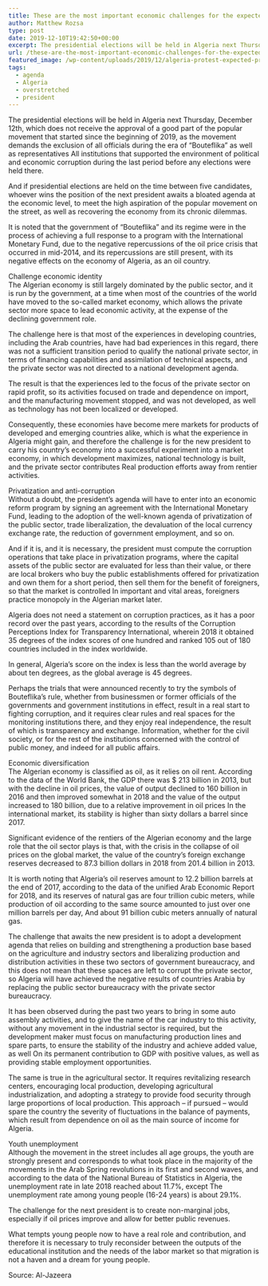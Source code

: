 ```yaml
---
title: These are the most important economic challenges for the expected Algerian president
author: Matthew Rozsa
type: post
date: 2019-12-10T19:42:50+00:00
excerpt: The presidential elections will be held in Algeria next Thursday, December 12th, which does not receive the approval of a good part of the popular movement that started since the beginning of 2019
url: /these-are-the-most-important-economic-challenges-for-the-expected-algerian-president/
featured_image: /wp-content/uploads/2019/12/algeria-protest-expected-president.jpg
tags:
  - agenda
  - Algeria
  - overstretched
  - president
---
```


The presidential elections will be held in Algeria next Thursday, December 12th, which does not receive the approval of a good part of the popular movement that started since the beginning of 2019, as the movement demands the exclusion of all officials during the era of &#8220;Bouteflika&#8221; as well as representatives All institutions that supported the environment of political and economic corruption during the last period before any elections were held there.

And if presidential elections are held on the time between five candidates, whoever wins the position of the next president awaits a bloated agenda at the economic level, to meet the high aspiration of the popular movement on the street, as well as recovering the economy from its chronic dilemmas.

It is noted that the government of &#8220;Bouteflika&#8221; and its regime were in the process of achieving a full response to a program with the International Monetary Fund, due to the negative repercussions of the oil price crisis that occurred in mid-2014, and its repercussions are still present, with its negative effects on the economy of Algeria, as an oil country.

Challenge economic identity  
The Algerian economy is still largely dominated by the public sector, and it is run by the government, at a time when most of the countries of the world have moved to the so-called market economy, which allows the private sector more space to lead economic activity, at the expense of the declining government role.

The challenge here is that most of the experiences in developing countries, including the Arab countries, have had bad experiences in this regard, there was not a sufficient transition period to qualify the national private sector, in terms of financing capabilities and assimilation of technical aspects, and the private sector was not directed to a national development agenda.

The result is that the experiences led to the focus of the private sector on rapid profit, so its activities focused on trade and dependence on import, and the manufacturing movement stopped, and was not developed, as well as technology has not been localized or developed.

Consequently, these economies have become mere markets for products of developed and emerging countries alike, which is what the experience in Algeria might gain, and therefore the challenge is for the new president to carry his country&#8217;s economy into a successful experiment into a market economy, in which development maximizes, national technology is built, and the private sector contributes Real production efforts away from rentier activities.

Privatization and anti-corruption  
Without a doubt, the president’s agenda will have to enter into an economic reform program by signing an agreement with the International Monetary Fund, leading to the adoption of the well-known agenda of privatization of the public sector, trade liberalization, the devaluation of the local currency exchange rate, the reduction of government employment, and so on.

And if it is, and it is necessary, the president must compute the corruption operations that take place in privatization programs, where the capital assets of the public sector are evaluated for less than their value, or there are local brokers who buy the public establishments offered for privatization and own them for a short period, then sell them for the benefit of foreigners, so that the market is controlled In important and vital areas, foreigners practice monopoly in the Algerian market later.

Algeria does not need a statement on corruption practices, as it has a poor record over the past years, according to the results of the Corruption Perceptions Index for Transparency International, wherein 2018 it obtained 35 degrees of the index scores of one hundred and ranked 105 out of 180 countries included in the index worldwide.

In general, Algeria&#8217;s score on the index is less than the world average by about ten degrees, as the global average is 45 degrees.

Perhaps the trials that were announced recently to try the symbols of Bouteflika’s rule, whether from businessmen or former officials of the governments and government institutions in effect, result in a real start to fighting corruption, and it requires clear rules and real spaces for the monitoring institutions there, and they enjoy real independence, the result of which is transparency and exchange. Information, whether for the civil society, or for the rest of the institutions concerned with the control of public money, and indeed for all public affairs.

Economic diversification  
The Algerian economy is classified as oil, as it relies on oil rent. According to the data of the World Bank, the GDP there was \$ 213 billion in 2013, but with the decline in oil prices, the value of output declined to 160 billion in 2016 and then improved somewhat in 2018 and the value of the output increased to 180 billion, due to a relative improvement in oil prices In the international market, its stability is higher than sixty dollars a barrel since 2017.

Significant evidence of the rentiers of the Algerian economy and the large role that the oil sector plays is that, with the crisis in the collapse of oil prices on the global market, the value of the country&#8217;s foreign exchange reserves decreased to 87.3 billion dollars in 2018 from 201.4 billion in 2013.

It is worth noting that Algeria&#8217;s oil reserves amount to 12.2 billion barrels at the end of 2017, according to the data of the unified Arab Economic Report for 2018, and its reserves of natural gas are four trillion cubic meters, while production of oil according to the same source amounted to just over one million barrels per day, And about 91 billion cubic meters annually of natural gas.

The challenge that awaits the new president is to adopt a development agenda that relies on building and strengthening a production base based on the agriculture and industry sectors and liberalizing production and distribution activities in these two sectors of government bureaucracy, and this does not mean that these spaces are left to corrupt the private sector, so Algeria will have achieved the negative results of countries Arabia by replacing the public sector bureaucracy with the private sector bureaucracy.

It has been observed during the past two years to bring in some auto assembly activities, and to give the name of the car industry to this activity, without any movement in the industrial sector is required, but the development maker must focus on manufacturing production lines and spare parts, to ensure the stability of the industry and achieve added value, as well On its permanent contribution to GDP with positive values, as well as providing stable employment opportunities.

The same is true in the agricultural sector. It requires revitalizing research centers, encouraging local production, developing agricultural industrialization, and adopting a strategy to provide food security through large proportions of local production. This approach &#8211; if pursued &#8211; would spare the country the severity of fluctuations in the balance of payments, which result from dependence on oil as the main source of income for Algeria.

Youth unemployment  
Although the movement in the street includes all age groups, the youth are strongly present and corresponds to what took place in the majority of the movements in the Arab Spring revolutions in its first and second waves, and according to the data of the National Bureau of Statistics in Algeria, the unemployment rate in late 2018 reached about 11.7%, except The unemployment rate among young people (16-24 years) is about 29.1%.

The challenge for the next president is to create non-marginal jobs, especially if oil prices improve and allow for better public revenues.

What tempts young people now to have a real role and contribution, and therefore it is necessary to truly reconsider between the outputs of the educational institution and the needs of the labor market so that migration is not a haven and a dream for young people.

Source: Al-Jazeera
